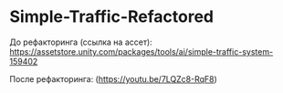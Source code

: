 # Simple-Traffic-Refactored

До рефакторинга (ссылка на ассет):
https://assetstore.unity.com/packages/tools/ai/simple-traffic-system-159402

После рефакторинга: (https://youtu.be/7LQZc8-RqF8)
